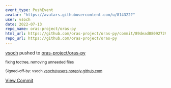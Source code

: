 ```yaml
---
event_type: PushEvent
avatar: "https://avatars.githubusercontent.com/u/814322?"
user: vsoch
date: 2022-07-13
repo_name: oras-project/oras-py
html_url: https://github.com/oras-project/oras-py/commit/89dead0809272964022c29603e674e59189891ad
repo_url: https://github.com/oras-project/oras-py
---
```


<a href='https://github.com/vsoch' target='_blank'>vsoch</a> pushed to <a href='https://github.com/oras-project/oras-py' target='_blank'>oras-project/oras-py</a>

<small>fixing toctree, removing unneeded files

Signed-off-by: vsoch <vsoch@users.noreply.github.com></small>

<a href='https://github.com/oras-project/oras-py/commit/89dead0809272964022c29603e674e59189891ad' target='_blank'>View Commit</a>